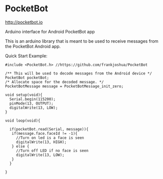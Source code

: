 # PocketBot
http://pocketbot.io

Arduino interface for Android PocketBot app

This is an arduino library that is meant to be used to receive messages from the PocketBot Android app.

Quick Start Example:

```
#include <PocketBot.h> //https://github.com/frankjoshua/PocketBot

/** This will be used to decode messages from the Android device */
PocketBot pocketBot;
/* Allocate space for the decoded message. */
PocketBotMessage message = PocketBotMessage_init_zero;

void setup(void){
  Serial.begin(115200);
  pinMode(13, OUTPUT);
  digitalWrite(13, LOW);
}

void loop(void){
  
  if(pocketBot.read(Serial, message)){
   if(message.face.faceId != -1){
     //Turn on led is a face is seen
     digitalWrite(13, HIGH);
   } else {
     //Turn off LED if no face is seen
     digitalWrite(13, LOW);
   }
  }
    
}
```
